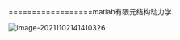 ==================matlab有限元结构动力学

![image-20211102141410326](E:\mycode\collection\定理\有限元\image-20211102141410326.png)
